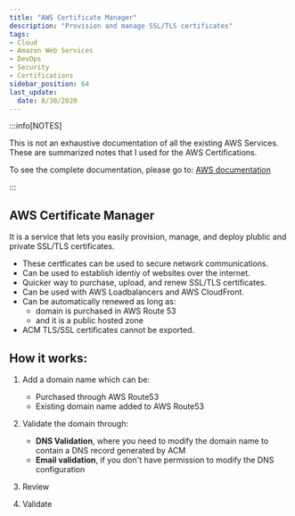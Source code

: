 ```yaml
---
title: "AWS Certificate Manager"
description: "Provision and manage SSL/TLS certificates"
tags: 
- Cloud
- Amazon Web Services
- DevOps
- Security
- Certifications
sidebar_position: 64
last_update:
  date: 8/30/2020
---
```



:::info[NOTES]

This is not an exhaustive documentation of all the existing AWS Services. These are summarized notes that I used for the AWS Certifications.

To see the complete documentation, please go to: [AWS documentation](https://docs.aws.amazon.com/)

:::


## AWS Certificate Manager

It is a service that lets you easily provision, manage, and deploy plublic and private SSL/TLS certificates.

- These certficates can be used to secure network communications.
- Can be used to establish identiy of websites over the internet. 
- Quicker way to purchase, upload, and renew SSL/TLS certificates.
- Can be used with AWS Loadbalancers and AWS CloudFront.
- Can be automatically renewed as long as:
    - domain is purchased in AWS Route 53
    - and it is a public hosted zone
- ACM TLS/SSL certificates cannot be exported.

## How it works:

1. Add a domain name which can be:

    - Purchased through AWS Route53
    - Existing domain name added to AWS Route53

2. Validate the domain through:

    - **DNS Validation**, where you need to modify the domain name to contain a DNS record generated by ACM
    - **Email validation**, if you don't have permission to modify the DNS configuration

3. Review 
4. Validate